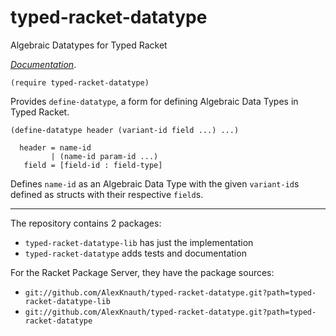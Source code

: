 typed-racket-datatype
=====================
Algebraic Datatypes for Typed Racket

[_Documentation_](https://docs.racket-lang.org/typed-racket-datatype/index.html).

```
(require typed-racket-datatype)
```

Provides `define-datatype`, a form for defining Algebraic Data Types in Typed Racket.

```
(define-datatype header (variant-id field ...) ...)

  header = name-id
         | (name-id param-id ...)
   field = [field-id : field-type]
```

Defines `name-id` as an Algebraic Data Type with the given `variant-id`s defined as structs with their respective `field`s.

---

The repository contains 2 packages:
 - `typed-racket-datatype-lib` has just the implementation
 - `typed-racket-datatype` adds tests and documentation

For the Racket Package Server, they have the package sources:
 - `git://github.com/AlexKnauth/typed-racket-datatype.git?path=typed-racket-datatype-lib`
 - `git://github.com/AlexKnauth/typed-racket-datatype.git?path=typed-racket-datatype`
